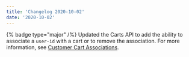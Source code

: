 ```yaml
---
title: 'Changelog 2020-10-02'
date: '2020-10-02'
---
```

{% badge type="major" /%}  Updated the Carts API to add the ability to associate a `user-id` with a cart or to remove the association. For more information, see [Customer Cart Associations](/docs/commerce-cloud/carts/customer-cart-associations).
